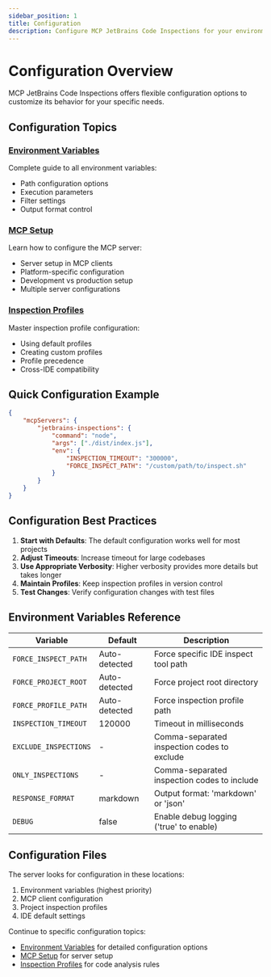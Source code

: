 ```yaml
---
sidebar_position: 1
title: Configuration
description: Configure MCP JetBrains Code Inspections for your environment
---
```


# Configuration Overview

MCP JetBrains Code Inspections offers flexible configuration options to customize its behavior for your specific needs.

## Configuration Topics

### [Environment Variables](./environment-variables)

Complete guide to all environment variables:

- Path configuration options
- Execution parameters
- Filter settings
- Output format control

### [MCP Setup](./mcp-setup)

Learn how to configure the MCP server:

- Server setup in MCP clients
- Platform-specific configuration
- Development vs production setup
- Multiple server configurations

### [Inspection Profiles](./inspection-profiles)

Master inspection profile configuration:

- Using default profiles
- Creating custom profiles
- Profile precedence
- Cross-IDE compatibility

## Quick Configuration Example

```json
{
    "mcpServers": {
        "jetbrains-inspections": {
            "command": "node",
            "args": ["./dist/index.js"],
            "env": {
                "INSPECTION_TIMEOUT": "300000",
                "FORCE_INSPECT_PATH": "/custom/path/to/inspect.sh"
            }
        }
    }
}
```

## Configuration Best Practices

1. **Start with Defaults**: The default configuration works well for most projects
2. **Adjust Timeouts**: Increase timeout for large codebases
3. **Use Appropriate Verbosity**: Higher verbosity provides more details but takes longer
4. **Maintain Profiles**: Keep inspection profiles in version control
5. **Test Changes**: Verify configuration changes with test files

## Environment Variables Reference

| Variable              | Default       | Description                                 |
| --------------------- | ------------- | ------------------------------------------- |
| `FORCE_INSPECT_PATH`  | Auto-detected | Force specific IDE inspect tool path        |
| `FORCE_PROJECT_ROOT`  | Auto-detected | Force project root directory                |
| `FORCE_PROFILE_PATH`  | Auto-detected | Force inspection profile path               |
| `INSPECTION_TIMEOUT`  | 120000        | Timeout in milliseconds                     |
| `EXCLUDE_INSPECTIONS` | -             | Comma-separated inspection codes to exclude |
| `ONLY_INSPECTIONS`    | -             | Comma-separated inspection codes to include |
| `RESPONSE_FORMAT`     | markdown      | Output format: 'markdown' or 'json'         |
| `DEBUG`               | false         | Enable debug logging ('true' to enable)     |

## Configuration Files

The server looks for configuration in these locations:

1. Environment variables (highest priority)
2. MCP client configuration
3. Project inspection profiles
4. IDE default settings

Continue to specific configuration topics:

- [Environment Variables](./environment-variables) for detailed configuration options
- [MCP Setup](./mcp-setup) for server setup
- [Inspection Profiles](./inspection-profiles) for code analysis rules
